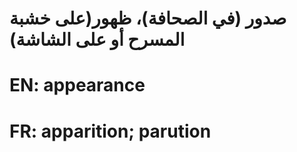 # صدور (في الصحافة)،  ظهور(على خشبة المسرح أو على الشاشة)

# EN: appearance

# FR: apparition; parution
